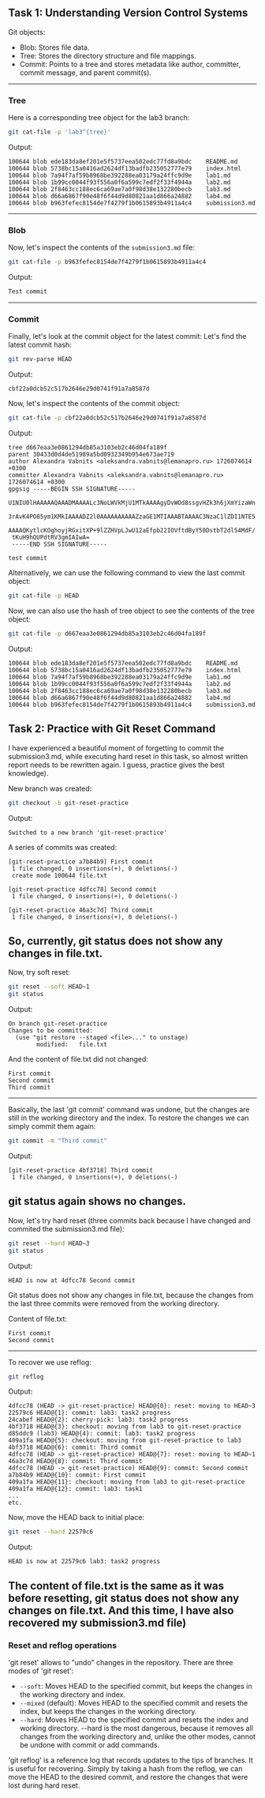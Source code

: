 ## Task 1: Understanding Version Control Systems

Git objects:
- Blob: Stores file data.
- Tree: Stores the directory structure and file mappings.
- Commit: Points to a tree and stores metadata like author, committer, commit message, and parent commit(s).

---

### Tree
Here is a corresponding tree object for the lab3 branch:
```bash
git cat-file -p 'lab3^{tree}'
```
Output:
```
100644 blob ede183da8ef201e5f5737eea502edc77fd8a9bdc    README.md
100644 blob 5738bc15a0416ad2624df13badfb235052777e79    index.html
100644 blob 7a94f7af59b8968be392288ea03179a24ffc9d9e    lab1.md
100644 blob 1b99cc0044f93f556a0f6a599c7edf2f33f4944a    lab2.md
100644 blob 2f8463cc188ec6ca69ae7a0f98d38e132280becb    lab3.md
100644 blob d66a6867f90e48f6f44d9d80821aa1d866a24882    lab4.md
100644 blob b963fefec8154de7f4279f1b0615893b4911a4c4    submission3.md
```
---

### Blob
Now, let's inspect the contents of the `submission3.md` file:
```bash
git cat-file -p b963fefec8154de7f4279f1b0615893b4911a4c4
```
Output:
```markdown
Test commit
```
--- 
### Commit
Finally, let's look at the commit object for the latest commit:
Let's find the latest commit hash:
```bash
git rev-parse HEAD
```
Output:
```
cbf22a0dcb52c517b2646e29d0741f91a7a8587d
```

Now, let's inspect the contents of the commit object:
```bash
git cat-file -p cbf22a0dcb52c517b2646e29d0741f91a7a8587d
```

Output:
```
tree d667eaa3e0861294db85a3103eb2c46d04fa189f
parent 30433d0d4de51989a5bd0932349b954e673ae719
author Alexandra Vabnits <aleksandra.vabnits@lemanapro.ru> 1726074614 +0300
committer Alexandra Vabnits <aleksandra.vabnits@lemanapro.ru> 1726074614 +0300
gpgsig -----BEGIN SSH SIGNATURE-----
 U1NIU0lHAAAAAQAAADMAAAALc3NoLWVkMjU1MTkAAAAgyDvWOd8ssgvHZk3h6jXmYizaWn
 3rAvK4PO85ym1KMkIAAAADZ2l0AAAAAAAAAAZzaGE1MTIAAABTAAAAC3NzaC1lZDI1NTE5
 AAAAQKytlcKOghoyjRGxitXP+9lZZHVpLJwU12aEfpb22IOVftdByY50DstbT2dl54MdF/
 tKuH9hQUPdtRV3gmIAIwA=
 -----END SSH SIGNATURE-----

test commit
```
Alternatively, we can use the following command to view the last commit object:
```bash
git cat-file -p HEAD
```

Now, we can also use the hash of tree object to see the contents of the tree object:
```bash
git cat-file -p d667eaa3e0861294db85a3103eb2c46d04fa189f
```
Output:
```
100644 blob ede183da8ef201e5f5737eea502edc77fd8a9bdc    README.md
100644 blob 5738bc15a0416ad2624df13badfb235052777e79    index.html
100644 blob 7a94f7af59b8968be392288ea03179a24ffc9d9e    lab1.md
100644 blob 1b99cc0044f93f556a0f6a599c7edf2f33f4944a    lab2.md
100644 blob 2f8463cc188ec6ca69ae7a0f98d38e132280becb    lab3.md
100644 blob d66a6867f90e48f6f44d9d80821aa1d866a24882    lab4.md
100644 blob b963fefec8154de7f4279f1b0615893b4911a4c4    submission3.md
```

## Task 2: Practice with Git Reset Command
I have experienced a beautiful moment of forgetting to commit the submission3.md, 
while executing hard reset in this task, so almost written report needs to be rewritten again.
I guess, practice gives the best knowledge).

New branch was created:
```bash
git checkout -b git-reset-practice
```
Output:
```
Switched to a new branch 'git-reset-practice'
```

A series of commits was created:
```
[git-reset-practice a7b84b9] First commit
 1 file changed, 0 insertions(+), 0 deletions(-)
 create mode 100644 file.txt

[git-reset-practice 4dfcc78] Second commit
 1 file changed, 0 insertions(+), 0 deletions(-)

[git-reset-practice 46a3c7d] Third commit
 1 file changed, 0 insertions(+), 0 deletions(-)
```

So, currently, git status does not show any changes in file.txt.
---
Now, try soft reset:
```bash
git reset --soft HEAD~1
git status
```
Output:
```
On branch git-reset-practice
Changes to be committed:
  (use "git restore --staged <file>..." to unstage)
        modified:   file.txt
```
And the content of file.txt did not changed:
```
First commit
Second commit
Third commit
```
---
Basically, the last 'git commit' command was undone, but the changes are still in the working directory and the index.
To restore the changes we can simply commit them again:
```bash
git commit -m "Third commit"
```
Output:
```
[git-reset-practice 4bf3718] Third commit
 1 file changed, 0 insertions(+), 0 deletions(-)
```
git status again shows no changes.
---
Now, let's try hard reset (three commits back because I have changed and commited the submission3.md file):
```bash
git reset --hard HEAD~3
git status
```

Output:
```
HEAD is now at 4dfcc78 Second commit
```
Git status does not show any changes in file.txt, because the changes from the last three commits were removed from the working directory.

Content of file.txt:
```
First commit
Second commit
```
---
To recover we use reflog:
```bash
git reflog
```
Output:
```
4dfcc78 (HEAD -> git-reset-practice) HEAD@{0}: reset: moving to HEAD~3
22579c6 HEAD@{1}: commit: lab3: task2 progress
24cabef HEAD@{2}: cherry-pick: lab3: task2 progress
4bf3718 HEAD@{3}: checkout: moving from lab3 to git-reset-practice
d85ddc9 (lab3) HEAD@{4}: commit: lab3: task2 progress
409a1fa HEAD@{5}: checkout: moving from git-reset-practice to lab3
4bf3718 HEAD@{6}: commit: Third commit
4dfcc78 (HEAD -> git-reset-practice) HEAD@{7}: reset: moving to HEAD~1
46a3c7d HEAD@{8}: commit: Third commit
4dfcc78 (HEAD -> git-reset-practice) HEAD@{9}: commit: Second commit
a7b84b9 HEAD@{10}: commit: First commit
409a1fa HEAD@{11}: checkout: moving from lab3 to git-reset-practice
409a1fa HEAD@{12}: commit: lab3: task1
...
etc.
```
Now, move the HEAD back to initial place:
```bash
git reset --hard 22579c6
```
Output:
```
HEAD is now at 22579c6 lab3: task2 progress
```
The content of file.txt is the same as it was before resetting, 
git status does not show any changes on file.txt. 
And this time, I have also recovered my submission3.md file)
---

### Reset and reflog operations
'git reset' allows to "undo" changes in the repository.
There are three modes of 'git reset':
- `--soft`: Moves HEAD to the specified commit, but keeps the changes in the working directory and index.
- `--mixed` (default): Moves HEAD to the specified commit and resets the index, but keeps the changes in the working directory.
- `--hard`: Moves HEAD to the specified commit and resets the index and working directory.
--hard is the most dangerous, because it removes all changes from the working directory and, unlike the other modes, cannot be undone with commit or add commands.

'git reflog' is a reference log that records updates to the tips of branches. It is useful for recovering.
Simply by taking a hash from the reflog, we can move the HEAD to the desired commit, and restore the changes that were lost during hard reset.